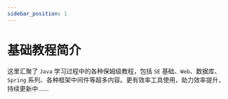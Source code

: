 ```yaml
---
sidebar_position: 1
---
```

# 基础教程简介

这里汇聚了 `Java` 学习过程中的各种保姆级教程，包括 `SE`  基础、`Web`、数据库、`Spring` 系列、各种框架中间件等超多内容。更有效率工具使用，助力效率提升，持续更新中……